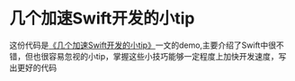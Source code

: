 # 几个加速Swift开发的小tip

这份代码是[《几个加速Swift开发的小tip》](http://www.jianshu.com/p/5ebd5e8ecf60)一文的demo,主要介绍了Swift中很不错，但也很容易忽视的小tip，掌握这些小技巧能够一定程度上加快开发速度，写出更好的代码